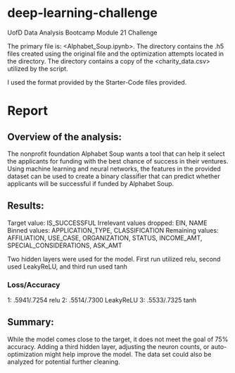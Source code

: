 # deep-learning-challenge
UofD Data Analysis Bootcamp Module 21 Challenge

The primary file is: <Alphabet_Soup.ipynb>. The <Models> directory contains the .h5 files created using the original file and the optimization attempts located in the <Optimizations> directory. The <Resources> directory contains a copy of the <charity_data.csv> utilized by the script.

I used the format provided by the Starter-Code files provided.

# Report

## Overview of the analysis:
The nonprofit foundation Alphabet Soup wants a tool that can help it select the applicants for funding with the best chance of success in their ventures. Using machine learning and neural networks, the features in the provided dataset can be used to create a binary classifier that can predict whether applicants will be successful if funded by Alphabet Soup.

## Results:
Target value: IS_SUCCESSFUL
Irrelevant values dropped: EIN, NAME
Binned values: APPLICATION_TYPE, CLASSIFICATION
Remaining values: AFFILIATION, USE_CASE, ORGANIZATION, STATUS, INCOME_AMT, SPECIAL_CONSIDERATIONS, ASK_AMT

Two hidden layers were used for the model.
First run utilized relu, second used LeakyReLU, and third run used tanh
### Loss/Accuracy
1: .5941/.7254 relu
2: .5514/.7300 LeakyReLU
3: .5533/.7325 tanh

## Summary:
While the model comes close to the target, it does not meet the goal of 75% accuracy. Adding a third hidden layer, adjusting the neuron counts, or auto-optimization might help improve the model. The data set could also be analyzed for potential further cleaning.
